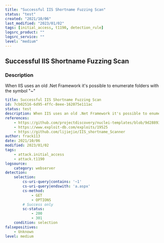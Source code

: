 ```yaml
---
title: "Successful IIS Shortname Fuzzing Scan"
status: "test"
created: "2021/10/06"
last_modified: "2023/01/02"
tags: [initial_access, t1190, detection_rule]
logsrc_product: ""
logsrc_service: ""
level: "medium"
---
```


## Successful IIS Shortname Fuzzing Scan

### Description

When IIS uses an old .Net Framework it's possible to enumerate folders with the symbol "~"

```yml
title: Successful IIS Shortname Fuzzing Scan
id: 7cb02516-6d95-4ffc-8eee-162075e111ac
status: test
description: When IIS uses an old .Net Framework it's possible to enumerate folders with the symbol "~"
references:
    - https://github.com/projectdiscovery/nuclei-templates/blob/9d2889356eebba661c8407038e430759dfd4ec31/fuzzing/iis-shortname.yaml
    - https://www.exploit-db.com/exploits/19525
    - https://github.com/lijiejie/IIS_shortname_Scanner
author: frack113
date: 2021/10/06
modified: 2023/01/02
tags:
    - attack.initial_access
    - attack.t1190
logsource:
    category: webserver
detection:
    selection:
        cs-uri-query|contains: '~1'
        cs-uri-query|endswith: 'a.aspx'
        cs-method:
            - GET
            - OPTIONS
        # Success only
        sc-status:
            - 200
            - 301
    condition: selection
falsepositives:
    - Unknown
level: medium

```
